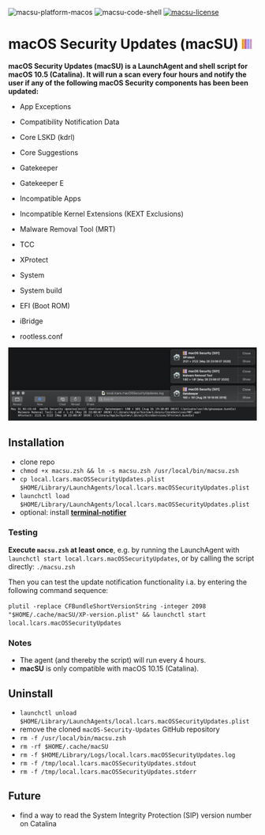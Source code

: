 ![macsu-platform-macos](https://img.shields.io/badge/platform-macOS-lightgrey.svg)
![macsu-code-shell](https://img.shields.io/badge/code-shell-yellow.svg)
[![macsu-license](http://img.shields.io/badge/license-MIT+-blue.svg)](https://github.com/JayBrown/macOS-Security-Updates/blob/master/LICENSE)

# macOS Security Updates (macSU) <img src="https://github.com/JayBrown/macOS-Security-Updates/blob/master/img/jb-img.png" height="20px"/>

**macOS Security Updates (macSU) is a LaunchAgent and shell script for macOS 10.5 (Catalina). It will run a scan every four hours and notify the user if any of the following macOS Security components has been been updated:**
* App Exceptions
* Compatibility Notification Data
* Core LSKD (kdrl)
* Core Suggestions
* Gatekeeper
* Gatekeeper E
* Incompatible Apps
* Incompatible Kernel Extensions (KEXT Exclusions)
* Malware Removal Tool (MRT)
* TCC
* XProtect

* System
* System build
* EFI (Boot ROM)
* iBridge
* rootless.conf

![screengrab](https://github.com/JayBrown/macOS-Security-Updates/blob/master/img/screengrab.jpg)

## Installation
* clone repo
* `chmod +x macsu.zsh && ln -s macsu.zsh /usr/local/bin/macsu.zsh`
* `cp local.lcars.macOSSecurityUpdates.plist $HOME/Library/LaunchAgents/local.lcars.macOSSecurityUpdates.plist`
* `launchctl load $HOME/Library/LaunchAgents/local.lcars.macOSSecurityUpdates.plist`
* optional: install **[terminal-notifier](https://github.com/julienXX/terminal-notifier)**

### Testing
**Execute `macsu.zsh` at least once**, e.g. by running the LaunchAgent with `launchctl start local.lcars.macOSSecurityUpdates`, or by calling the script directly: `./macsu.zsh`

Then you can test the update notification functionality i.a. by entering the following command sequence:

`plutil -replace CFBundleShortVersionString -integer 2098 "$HOME/.cache/macSU/XP-version.plist" && launchctl start local.lcars.macOSSecurityUpdates`

### Notes
* The agent (and thereby the script) will run every 4 hours.
* **macSU** is only compatible with macOS 10.15 (Catalina).

## Uninstall
* `launchctl unload $HOME/Library/LaunchAgents/local.lcars.macOSSecurityUpdates.plist`
* remove the cloned `macOS-Security-Updates` GitHub repository
* `rm -f /usr/local/bin/macsu.zsh`
* `rm -rf $HOME/.cache/macSU`
* `rm -f $HOME/Library/Logs/local.lcars.macOSSecurityUpdates.log`
* `rm -f /tmp/local.lcars.macOSSecurityUpdates.stdout`
* `rm -f /tmp/local.lcars.macOSSecurityUpdates.stderr`

## Future
* find a way to read the System Integrity Protection (SIP) version number on Catalina

